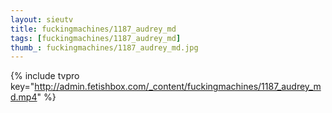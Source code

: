 ```yaml
--- 
layout: sieutv
title: fuckingmachines/1187_audrey_md
tags: [fuckingmachines/1187_audrey_md]
thumb_: fuckingmachines/1187_audrey_md.jpg
---
```

{% include tvpro key="http://admin.fetishbox.com/_content/fuckingmachines/1187_audrey_md.mp4" %} 
